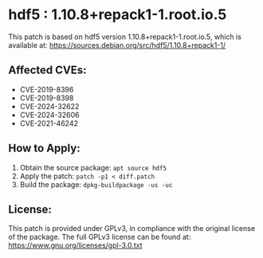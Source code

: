 # hdf5 : 1.10.8+repack1-1.root.io.5

This patch is based on hdf5 version 1.10.8+repack1-1.root.io.5, which is available at:
https://sources.debian.org/src/hdf5/1.10.8+repack1-1/

## Affected CVEs:
- CVE-2019-8396
- CVE-2019-8398
- CVE-2024-32622
- CVE-2024-32606
- CVE-2021-46242

## How to Apply:
1. Obtain the source package: `apt source hdf5`
2. Apply the patch: `patch -p1 < diff.patch`
3. Build the package: `dpkg-buildpackage -us -uc`

## License:
This patch is provided under GPLv3, in compliance with the original license of the package.
The full GPLv3 license can be found at: https://www.gnu.org/licenses/gpl-3.0.txt
